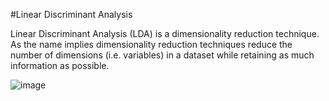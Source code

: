 #Linear Discriminant Analysis 

Linear Discriminant Analysis (LDA) is a dimensionality reduction technique. As the name implies dimensionality reduction
techniques reduce the number of dimensions (i.e. variables) in a dataset while retaining as much information as possible.

![image](https://user-images.githubusercontent.com/25617530/70447989-55879c00-1aa8-11ea-8743-503ae53186aa.png)
